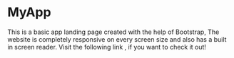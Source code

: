 # MyApp
This is a basic app landing page created with the help of Bootstrap, The website is completely responsive on every screen size and also has a built in screen reader.
Visit the following link <a></a>, if you want to check it out!
